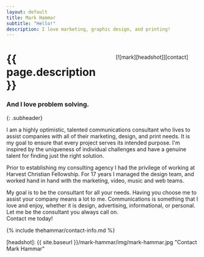 ```yaml
---
layout: default
title: Mark Hammar
subtitle: "Hello!"
description: I love marketing, graphic design, and printing!  
---
```

<span style="float:right;margin:1.75rem">
[![mark][headshot]][contact]  
</span>

# {{ page.description }}

### And I love problem solving.  
{: .subheader}

<div class="text-justify">
I am a highly optimistic, talented communications consultant who lives to assist companies with all of their marketing, design, and print needs. It is my goal to ensure that every project serves its intended purpose. I'm inspired by the uniqueness of individual challenges and have a genuine talent for finding just the right solution.  

Prior to establishing my consulting agency I had the privilege of working at Harvest Christian Fellowship. For 17 years I managed the design team, and worked hand in hand with the marketing, video, music and web teams.  

My goal is to be the consultant for all your needs. Having you choose me to assist your company means a lot to me. Communications is something that I love and enjoy, whether it is design, advertising, informational, or personal. Let me be the consultant you always call on.  
Contact me today!  
</div>

{% include thehammar/contact-info.md %}

[headshot]: {{ site.baseurl }}/mark-hammar/img/mark-hammar.jpg "Contact Mark Hammar"  
